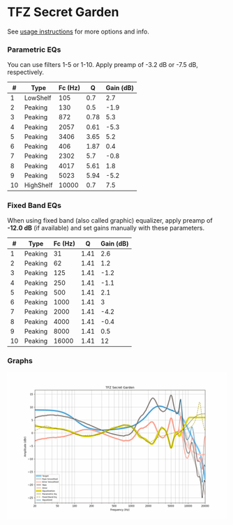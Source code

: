 # TFZ Secret Garden
See [usage instructions](https://github.com/jaakkopasanen/AutoEq#usage) for more options and info.

### Parametric EQs
You can use filters 1-5 or 1-10. Apply preamp of -3.2 dB or -7.5 dB, respectively.

|   # | Type      |   Fc (Hz) |    Q |   Gain (dB) |
|-----|-----------|-----------|------|-------------|
|   1 | LowShelf  |       105 | 0.7  |         2.7 |
|   2 | Peaking   |       130 | 0.5  |        -1.9 |
|   3 | Peaking   |       872 | 0.78 |         5.3 |
|   4 | Peaking   |      2057 | 0.61 |        -5.3 |
|   5 | Peaking   |      3406 | 3.65 |         5.2 |
|   6 | Peaking   |       406 | 1.87 |         0.4 |
|   7 | Peaking   |      2302 | 5.7  |        -0.8 |
|   8 | Peaking   |      4017 | 5.61 |         1.8 |
|   9 | Peaking   |      5023 | 5.94 |        -5.2 |
|  10 | HighShelf |     10000 | 0.7  |         7.5 |

### Fixed Band EQs
When using fixed band (also called graphic) equalizer, apply preamp of **-12.0 dB** (if available) and set gains manually with these parameters.

|   # | Type    |   Fc (Hz) |    Q |   Gain (dB) |
|-----|---------|-----------|------|-------------|
|   1 | Peaking |        31 | 1.41 |         2.6 |
|   2 | Peaking |        62 | 1.41 |         1.2 |
|   3 | Peaking |       125 | 1.41 |        -1.2 |
|   4 | Peaking |       250 | 1.41 |        -1.1 |
|   5 | Peaking |       500 | 1.41 |         2.1 |
|   6 | Peaking |      1000 | 1.41 |         3   |
|   7 | Peaking |      2000 | 1.41 |        -4.2 |
|   8 | Peaking |      4000 | 1.41 |        -0.4 |
|   9 | Peaking |      8000 | 1.41 |         0.5 |
|  10 | Peaking |     16000 | 1.41 |        12   |

### Graphs
![](./TFZ%20Secret%20Garden.png)
